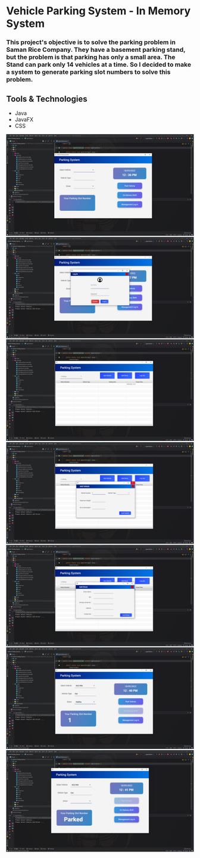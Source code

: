 # Vehicle Parking System - In Memory System

### This project's objective is to solve the parking problem in Saman Rice Company. They have a basement parking stand, but the problem is that parking has only a small area. The Stand can park only 14 vehicles at a time. So I decided to make a system to generate parking slot numbers to solve this problem.

## Tools & Technologies
* Java
* JavaFX
* CSS

![first ui](screenshots/1.jpg)
![login ui](screenshots/2.jpg)
![management first ui](screenshots/3.jpg)
![add vehicle ui](screenshots/4.jpg)
![add driver ui](screenshots/5.jpg)
![park vehicle ui](screenshots/6.jpg)
![delivery vehicle ui](screenshots/7.jpg)



